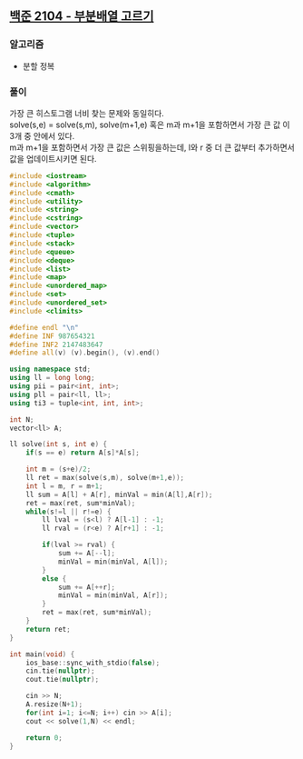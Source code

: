 ## [백준 2104 - 부분배열 고르기](https://www.acmicpc.net/problem/2104)

### 알고리즘
- 분할 정복

### 풀이
가장 큰 히스토그램 너비 찾는 문제와 동일히다.  
solve(s,e) = solve(s,m), solve(m+1,e) 혹은 m과 m+1을 포함하면서 가장 큰 값 이 3개 중 안에서 있다.  
m과 m+1을 포함하면서 가장 큰 값은 스위핑을하는데, l와 r 중 더 큰 값부터 추가하면서 값을 업데이트시키면 된다.

```c++
#include <iostream>
#include <algorithm>
#include <cmath>
#include <utility>
#include <string>
#include <cstring>
#include <vector>
#include <tuple>
#include <stack>
#include <queue>
#include <deque>
#include <list>
#include <map>
#include <unordered_map>
#include <set>
#include <unordered_set>
#include <climits>

#define endl "\n"
#define INF 987654321
#define INF2 2147483647
#define all(v) (v).begin(), (v).end()

using namespace std;
using ll = long long;
using pii = pair<int, int>;
using pll = pair<ll, ll>;
using ti3 = tuple<int, int, int>;

int N;
vector<ll> A;

ll solve(int s, int e) {
    if(s == e) return A[s]*A[s];

    int m = (s+e)/2;
    ll ret = max(solve(s,m), solve(m+1,e));
    int l = m, r = m+1;
    ll sum = A[l] + A[r], minVal = min(A[l],A[r]);
    ret = max(ret, sum*minVal);
    while(s!=l || r!=e) {
        ll lval = (s<l) ? A[l-1] : -1;
        ll rval = (r<e) ? A[r+1] : -1;

        if(lval >= rval) {
            sum += A[--l];
            minVal = min(minVal, A[l]);
        }
        else {
            sum += A[++r];
            minVal = min(minVal, A[r]);
        }
        ret = max(ret, sum*minVal);
    }
    return ret;
}

int main(void) {
    ios_base::sync_with_stdio(false);
    cin.tie(nullptr);
    cout.tie(nullptr);

    cin >> N;
    A.resize(N+1);
    for(int i=1; i<=N; i++) cin >> A[i];
    cout << solve(1,N) << endl;

    return 0;
}
```